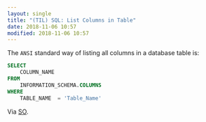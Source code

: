 ```yaml
---
layout: single
title: "(TIL) SQL: List Columns in Table"
date: 2018-11-06 10:57
modified: 2018-11-06 10:57
---
```


The `ANSI` standard way of listing all columns in a database table is:

```sql
SELECT
    COLUMN_NAME
FROM
    INFORMATION_SCHEMA.COLUMNS
WHERE
    TABLE_NAME  = 'Table_Name'
```

Via [SO](https://stackoverflow.com/a/1580495/1257318).
